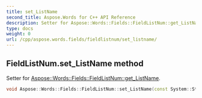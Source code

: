 ```yaml
---
title: set_ListName
second_title: Aspose.Words for C++ API Reference
description: Setter for Aspose::Words::Fields::FieldListNum::get_ListName. 
type: docs
weight: 0
url: /cpp/aspose.words.fields/fieldlistnum/set_listname/
---
```

## FieldListNum.set_ListName method


Setter for [Aspose::Words::Fields::FieldListNum::get_ListName](./get_listname/).

```cpp
void Aspose::Words::Fields::FieldListNum::set_ListName(const System::String &value)
```

